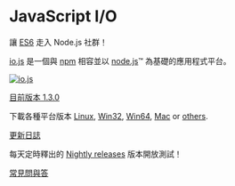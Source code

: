 # JavaScript I/O

讓 [ES6](es6.html) 走入 Node.js 社群！

[io.js](https://github.com/iojs/io.js) 是一個與 [npm](https://www.npmjs.org/) 相容並以 [node.js](https://nodejs.org/)&#8482; 為基礎的應用程式平台。

[![io.js](../images/1.0.0.png)](https://iojs.org/dist/v1.3.0/)

[目前版本 1.3.0](https://iojs.org/dist/v1.3.0/)

下載各種平台版本
[Linux](https://iojs.org/dist/v1.3.0/iojs-v1.3.0-linux-x64.tar.xz),
[Win32](https://iojs.org/dist/v1.3.0/iojs-v1.3.0-x86.msi),
[Win64](https://iojs.org/dist/v1.3.0/iojs-v1.3.0-x64.msi),
[Mac](https://iojs.org/dist/v1.3.0/iojs-v1.3.0.pkg) or
[others](https://iojs.org/dist/v1.3.0/).


[更新日誌](https://github.com/iojs/io.js/blob/v1.x/CHANGELOG.md)

每天定時釋出的 [Nightly releases](https://iojs.org/download/nightly/) 版本開放測試！

[常見問與答](faq.html)
